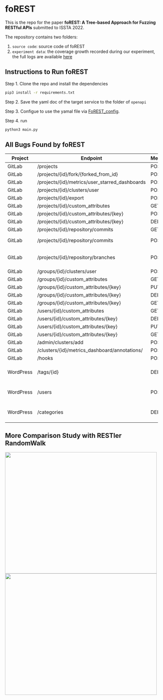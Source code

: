 # foREST

This is the repo for the paper **foREST: A Tree-based Approach for Fuzzing RESTful APIs** submitted to ISSTA 2022.

The repository contains two folders:
1. `source code`: source code of foREST
2. `experiment data`: the coverage growth recorded during our experiment, the full logs are available [here](https://drive.google.com/file/d/1rKKNu1W7lXijf2rAenmtnE2JeoTyfYxk/view?usp=sharing) 


## Instructions to Run foREST 

Step 1. Clone the repo and install the dependencies
```bash
pip3 install -r requirements.txt
```

Step 2. Save the yaml doc of the target service to the folder of `openapi`

Step 3. Configue to use the yamal file via [FoREST_config](https://github.com/jiaxian-lin/foREST-experiment-data/blob/main/code/foREST/FoREST_config.conf).

Step 4. run
```bash
python3 main.py
```

## All Bugs Found by foREST
| Project | Endpoint | Method | Link or description | 
|---------|---------|---------|-----------|
| GitLab | /projects | POST | [issue](https://gitlab.com/gitlab-org/gitlab/-/issues/356921) |
| GitLab | /projects/{id}/fork/{forked_from_id} | POST | [issue](https://gitlab.com/gitlab-org/gitlab/-/issues/346563) | 
| GitLab | /projects/{id}/metrics/user_starred_dashboards | POST |[issue](https://gitlab.com/gitlab-org/gitlab/-/issues/334606) |
| GitLab | /projects/{id}/clusters/user | POST | [issue](https://gitlab.com/gitlab-org/gitlab/-/issues/346121) |
| GitLab | /projects/{id}/export | POST | [issue](https://gitlab.com/gitlab-org/gitlab/-/issues/346121) |
| GitLab | /projects/{id}/custom_attributes | GET |[issue](https://gitlab.com/gitlab-org/gitlab/-/issues/335276) |
| GitLab | /projects/{id}/custom_attributes/{key} | POST | [issue](https://gitlab.com/gitlab-org/gitlab/-/issues/335276) |
| GitLab | /projects/{id}/custom_attributes/{key} | DELETE | [issue](https://gitlab.com/gitlab-org/gitlab/-/issues/335276) |
| GitLab | /projects/{id}/repository/commits | GET |[issue](https://gitlab.com/gitlab-org/gitlab/-/issues/356922) |
| GitLab | /projects/{id}/repository/commits | POST | logfile: /data/gitlab-project-branch-commit/forest/logs/5xx_request line 19 |
| GitLab | /projects/{id}/repository/branches | POST | logfile: /data/gitlab-project-branch-commit/forest/logs/5xx_request line 1897 |
| GitLab | /groups/{id}/clusters/user | POST | [issue](https://gitlab.com/gitlab-org/gitlab/-/issues/346121) |
| GitLab | /groups/{id}/custom_attributes | GET | [issue](https://gitlab.com/gitlab-org/gitlab/-/issues/335276) |
| GitLab | /groups/{id}/custom_attributes/{key} | PUT |[issue](https://gitlab.com/gitlab-org/gitlab/-/issues/335276) |
| GitLab | /groups/{id}/custom_attributes/{key} | DELETE |[issue](https://gitlab.com/gitlab-org/gitlab/-/issues/335276) |
| GitLab | /groups/{id}/custom_attributes/{key} | GET |[issue](https://gitlab.com/gitlab-org/gitlab/-/issues/335276) |
| GitLab | /users/{id}/custom_attributes | GET | [issue](https://gitlab.com/gitlab-org/gitlab/-/issues/335276) |
| GitLab | /users/{id}/custom_attributes/{key} | DELETE | [issue](https://gitlab.com/gitlab-org/gitlab/-/issues/335276) |
| GitLab | /users/{id}/custom_attributes/{key} | PUT | [issue](https://gitlab.com/gitlab-org/gitlab/-/issues/335276) |
| GitLab | /users/{id}/custom_attributes/{key} | GET | [issue](https://gitlab.com/gitlab-org/gitlab/-/issues/335276) |
| GitLab | /admin/clusters/add | POST | [issue](https://gitlab.com/gitlab-org/gitlab/-/issues/346121) |
| GitLab | /clusters/{id}/metrics_dashboard/annotations/ | POST | [issue](https://gitlab.com/gitlab-org/gitlab/-/issues/334121) |
| GitLab | /hooks | POST | [issue](https://gitlab.com/gitlab-org/gitlab/-/issues/334606) |
| WordPress| /tags/{id} | DELETE | logfile: /data/wordpress/forest/logs/5xx_request line 25 |
| WordPress| /users | POST | logfile: /data/wordpress/forest/logs/5xx_request line 41 |
| WordPress| /categories| DELETE | logfile: /data/wordpress/forest/logs/5xx_request line 17 |



## More Comparison Study with RESTler RandomWalk
<img src="https://user-images.githubusercontent.com/71680354/160048141-4fb2b6af-d44d-4ff0-b6c7-c597d41778c0.png" width = "500" height = "400" align=center />
<img src="https://user-images.githubusercontent.com/71680354/160048216-5b284ba1-e2f8-4dec-b7da-dd1c9a5db918.png" width = "500" height = "400" align=center />

